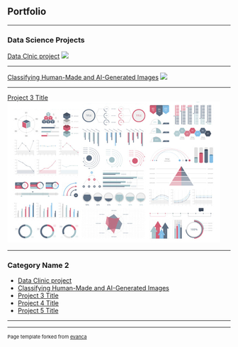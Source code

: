 ## Portfolio

---

### Data Science Projects

[Data Clnic project](/sample_page)
<img src="Job portfolio-Project 1.jpg?raw=true"/>

---
[Classifying Human-Made and AI-Generated Images](/pdf/sample_presentation.pdf)
<img src="Job portfolio-Project 1.jpg?raw=true"/>

---
[Project 3 Title](http://example.com/)
<img src="images/dummy_thumbnail.jpg?raw=true"/>

---

### Category Name 2

- [Data Clinic project](http://example.com/)
- [Classifying Human-Made and AI-Generated Images]([http://example.com/](https://docs.google.com/presentation/d/1YlbBaBHjCiHAstDAV29z8S6ZU4urd33_/edit?usp=sharing&ouid=114815941480699430586&rtpof=true&sd=true))
- [Project 3 Title](http://example.com/)
- [Project 4 Title](http://example.com/)
- [Project 5 Title](http://example.com/)

---




---
<p style="font-size:11px">Page template forked from <a href="https://github.com/evanca/quick-portfolio">evanca</a></p>
<!-- Remove above link if you don't want to attibute -->
